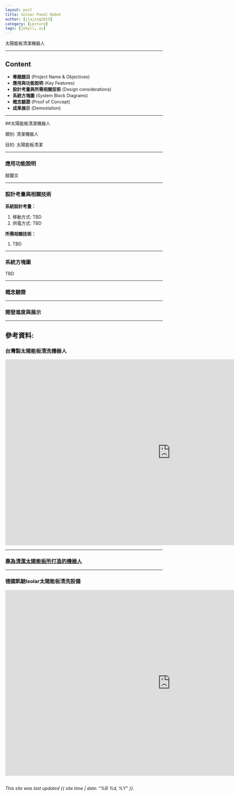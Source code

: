 ```yaml
---
layout: post
title: Soloar Panel Robot
author: [jiajing1015]
category: [Lecture]
tags: [jekyll, ai]
---
```


太陽能板清潔機器人

---
## Content
* **專題題目** (Project Name & Objectives)
* **應用與功能說明** (Key Features)
* **設計考量與所需相關技術** (Design considerations)
* **系統方塊圖** (System Block Diagrams)
* **概念驗證** (Proof of Concept)
* **成果展示** (Demostation)

---
##太陽能板清潔機器人

類別: 清潔機器人 <br>

目的: 太陽能板清潔 <br>

---
### 應用功能說明
敲鐘文

---
### 設計考量與相關技術
**系統設計考量：**<br>
1. 移動方式: TBD
2. 供電方式: TBD

**所需相關技術：**<br>
1. TBD

---
### 系統方塊圖
TBD

---
### 概念驗證

---
### 開發進度與展示


---
## 參考資料:

### 台灣製太陽能板清洗機器人
<iframe width="1056" height="594" src="https://www.youtube.com/embed/bt7wkppjLVc" title="台灣製太陽能板清洗機器人 solar panel robot 光伏板" frameborder="0" allow="accelerometer; autoplay; clipboard-write; encrypted-media; gyroscope; picture-in-picture; web-share" allowfullscreen></iframe>

---
### [專為清潔太陽能板所打造的機器人](https://www.facebook.com/YahooTWNews/videos/%E5%B0%88%E7%82%BA%E6%B8%85%E6%BD%94%E5%A4%AA%E9%99%BD%E8%83%BD%E6%9D%BF%E6%89%80%E6%89%93%E9%80%A0%E7%9A%84%E6%A9%9F%E5%99%A8%E4%BA%BA/382538566622142/)

---
### 德國凱馳Isolar太陽能板清洗設備
<iframe width="1056" height="594" src="https://www.youtube.com/embed/zbDcf2wfANw" title="德國凱馳Isolar太陽能板清洗設備-交機實例" frameborder="0" allow="accelerometer; autoplay; clipboard-write; encrypted-media; gyroscope; picture-in-picture; web-share" allowfullscreen></iframe>


<br />
<br />

*This site was last updated {{ site.time | date: "%B %d, %Y" }}.*

